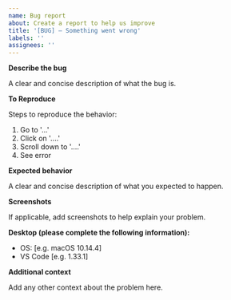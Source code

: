 ```yaml
---
name: Bug report
about: Create a report to help us improve
title: '[BUG] – Something went wrong'
labels: ''
assignees: ''
---
```


**Describe the bug**

A clear and concise description of what the bug is.

**To Reproduce**

Steps to reproduce the behavior:

1. Go to '...'
2. Click on '....'
3. Scroll down to '....'
4. See error

**Expected behavior**

A clear and concise description of what you expected to happen.

**Screenshots**

If applicable, add screenshots to help explain your problem.

**Desktop (please complete the following information):**

- OS: [e.g. macOS 10.14.4]
- VS Code [e.g. 1.33.1]

**Additional context**

Add any other context about the problem here.
